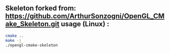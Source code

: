 Skeleton forked from: https://github.com/ArthurSonzogni/OpenGL_CMake_Skeleton.git
usage (Linux) : 
---------------
```bash
cmake ..
make -j
./opengl-cmake-skeleton
```

